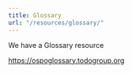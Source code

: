 ```yaml
---
title: Glossary
url: "/resources/glossary/"
---
```


We have a Glossary resource

https://ospoglossary.todogroup.org
